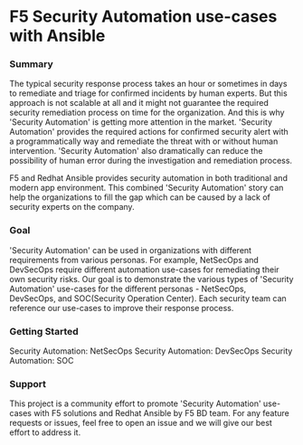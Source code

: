 # F5 Security Automation use-cases with Ansible

### Summary
The typical security response process takes an hour or sometimes in days to remediate and triage for confirmed incidents by human experts. But this approach is not scalable at all and it might not guarantee the required security remediation process on time for the organization. And this is why 'Security Automation' is getting more attention in the market. 'Security Automation' provides the required actions for confirmed security alert with a programmatically way and remediate the threat with or without human intervention. 'Security Automation' also dramatically can reduce the possibility of human error during the investigation and remediation process. 

F5 and Redhat Ansible provides security automation in both traditional and modern app environment. This combined 'Security Automation' story can help the organizations to fill the gap which can be caused by a lack of security experts on the company.   

### Goal
'Security Automation' can be used in organizations with different requirements from various personas. For example, NetSecOps and DevSecOps require different automation use-cases for remediating their own security risks. Our goal is to demonstrate the various types of 'Security Automation' use-cases for the different personas - NetSecOps, DevSecOps, and SOC(Security Operation Center). Each security team can reference our use-cases to improve their response process.   

### Getting Started
Security Automation: NetSecOps
Security Automation: DevSecOps
Security Automation: SOC

### Support
This project is a community effort to promote 'Security Automation' use-cases with F5 solutions and Redhat Ansible by F5 BD team. For any feature requests or issues, feel free to open an issue and we will give our best effort to address it.
